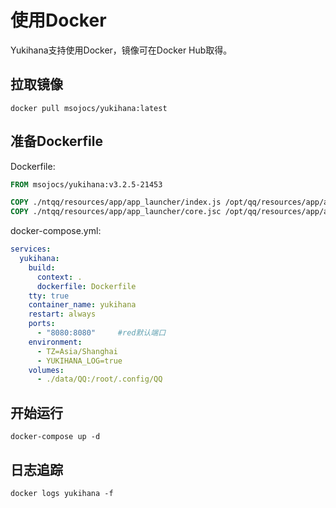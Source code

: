 # 使用Docker

Yukihana支持使用Docker，镜像可在Docker Hub取得。

## 拉取镜像

```shell
docker pull msojocs/yukihana:latest
```

## 准备Dockerfile

Dockerfile:

```Dockerfile
FROM msojocs/yukihana:v3.2.5-21453

COPY ./ntqq/resources/app/app_launcher/index.js /opt/qq/resources/app/app_launcher/index.js
COPY ./ntqq/resources/app/app_launcher/core.jsc /opt/qq/resources/app/app_launcher/core.jsc
```

docker-compose.yml:

```yaml
services:
  yukihana:
    build:
      context: .
      dockerfile: Dockerfile
    tty: true
    container_name: yukihana
    restart: always
    ports:
      - "8080:8080"     #red默认端口
    environment:
      - TZ=Asia/Shanghai
      - YUKIHANA_LOG=true
    volumes:
      - ./data/QQ:/root/.config/QQ
```

## 开始运行

```shell
docker-compose up -d
```

## 日志追踪

```shell
docker logs yukihana -f
```